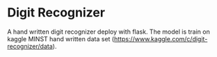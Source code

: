 # Digit Recognizer

A hand written digit recognizer deploy with flask. The model is train on kaggle MINST hand written data set (https://www.kaggle.com/c/digit-recognizer/data).
